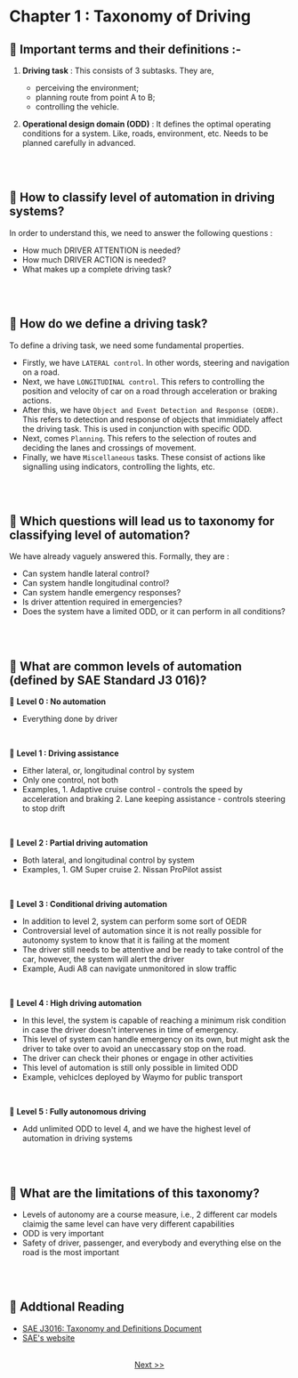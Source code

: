 # Chapter 1 : Taxonomy of Driving
## 🥬 Important terms and their definitions :-<br>
1. **Driving task** : This consists of 3 subtasks. They are, 
    * perceiving the environment; 
    * planning route from point A to B; 
    * controlling the vehicle.

2. **Operational design domain (ODD)** : It defines the optimal operating conditions for a system. Like, roads, environment, etc. Needs to be planned carefully in advanced.

<br>
<br>

## 🥬 How to classify level of automation in driving systems?<br>

In order to understand this, we need to answer the following questions :
* How much DRIVER ATTENTION is needed?
* How much DRIVER ACTION is needed?
* What makes up a complete driving task?

<br>
<br>

## 🥬 How do we define a driving task?<br>

To define a driving task, we need some fundamental properties.
* Firstly, we have `LATERAL control`. In other words, steering and navigation on a road.<br>
* Next, we have `LONGITUDINAL control`. This refers to controlling the position and velocity of car on a road through acceleration or braking actions.<br>
* After this, we have `Object and Event Detection and Response (OEDR)`. This refers to detection and response of objects that immidiately affect the driving task. This is used in conjunction with specific ODD.
* Next, comes `Planning`. This refers to the selection of routes and deciding the lanes and crossings of movement.
* Finally, we have `Miscellaneous` tasks. These consist of actions like signalling using indicators, controlling the lights, etc.

<br>
<br>

## 🥬 Which questions will lead us to taxonomy for classifying level of automation?<br>

We have already vaguely answered this. Formally, they are :
* Can system handle lateral control?
* Can system handle longitudinal control?
* Can system handle emergency responses?
* Is driver attention required in emergencies?
* Does the system have a limited ODD, or it can perform in all conditions?

<br>
<br>

## 🥬 What are common levels of automation (defined by SAE Standard J3 016)?<br>

🔹 **Level 0 : No automation**
* Everything done by driver
<br>

🔹 **Level 1 : Driving assistance**
* Either lateral, or, longitudinal control by system
* Only one control, not both
* Examples, 
        1. Adaptive cruise control - controls the speed by acceleration and braking
        2. Lane keeping assistance - controls steering to stop drift
<br>

🔹 **Level 2 : Partial driving automation**
* Both lateral, and longitudinal control by system
* Examples,
        1. GM Super cruise
        2. Nissan ProPilot assist
<br>

🔹 **Level 3 : Conditional driving automation**
* In addition to level 2, system can perform some sort of OEDR
* Controversial level of automation since it is not really possible for autonomy system to know that it is failing at the moment
* The driver still needs to be attentive and be ready to take control of the car, however, the system will alert the driver
* Example, Audi A8 can navigate unmonitored in slow traffic
<br>

🔹 **Level 4 : High driving automation**
* In this level, the system is capable of reaching a minimum risk condition in case the driver doesn't intervenes in time of emergency.
* This level of system can handle emergency on its own, but might ask the driver to take over to avoid an uneccassary stop on the road.
* The driver can check their phones or engage in other activities
* This level of automation is still only possible in limited ODD
* Example, vehiclces deployed by Waymo for public transport
<br>

🔹 **Level 5 : Fully autonomous driving**
* Add unlimited ODD to level 4, and we have the highest level of automation in driving systems

<br>
<br>

## 🥬 What are the limitations of this taxonomy?<br>

* Levels of autonomy are a course measure, i.e., 2 different car models claimig the same level can have very different capabilities
* ODD is very important
* Safety of driver, passenger, and everybody and everything else on the road is the most important

<br>
<br>

## 🥬 Addtional Reading<br>

* [SAE J3016: Taxonomy and Definitions Document](https://www.sae.org/standards/content/j3016_201806/)
* [SAE's website](https://www.sae.org/)

<br/>
<div align="center">
<a href="https://github.com/A-I-Research-Facility/Self-driving-cars/blob/main/Module%201/Chapter%202/README.md#-chapter-2--requirements-for-perception">Next >></a>
</div>
<br/>
